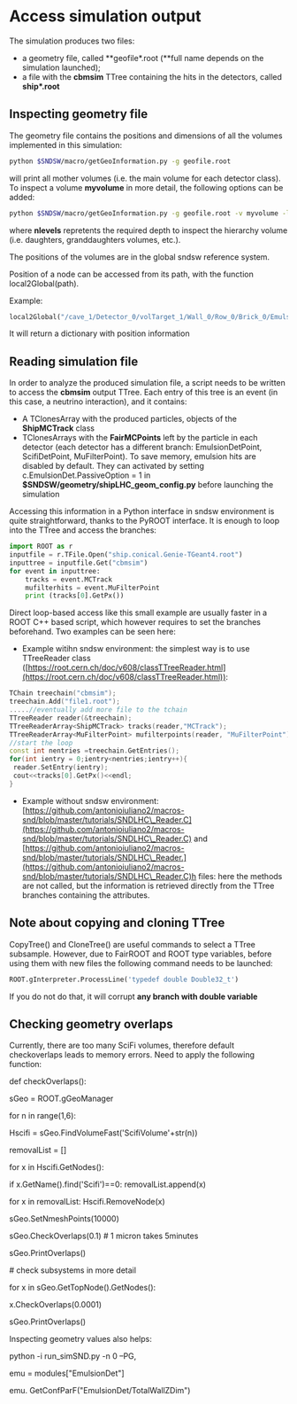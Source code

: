 # Access simulation output

The simulation produces two files:

* a geometry file, called **geofile\*.root (**full name depends on the simulation launched);
* a file with the **cbmsim** TTree containing the hits in the detectors, called **ship\*.root**

## Inspecting geometry file

The geometry file contains the positions and dimensions of all the volumes implemented in this simulation:&#x20;



```bash
python $SNDSW/macro/getGeoInformation.py -g geofile.root
```

will print all mother volumes (i.e. the main volume for each detector class). To inspect a volume **myvolume** in more detail, the following options can be added:

```bash
python $SNDSW/macro/getGeoInformation.py -g geofile.root -v myvolume -l nlevels
```

where **nlevels** repretents the required depth to inspect the hierarchy volume (i.e. daughters, granddaughters volumes, etc.).

The positions of the volumes are in the global sndsw reference system.

Position of a node can be accessed from its path, with the function local2Global(path).

Example:

```python
local2Global("/cave_1/Detector_0/volTarget_1/Wall_0/Row_0/Brick_0/Emulsion_0")
```

&#x20;

It will return a dictionary with position information

## Reading simulation file

In order to analyze the produced simulation file, a script needs to be written to access the **cbmsim** output TTree. Each entry of this tree is an event (in this case, a neutrino interaction), and it contains:

* A TClonesArray with the produced particles, objects of the **ShipMCTrack** class
* TClonesArrays with the **FairMCPoints** left by the particle in each detector (each detector has a different branch: EmulsionDetPoint, ScifiDetPoint, MuFilterPoint). To save memory, emulsion hits are disabled by default. They can activated by setting c.EmulsionDet.PassiveOption = 1 in **$SNDSW/geometry/shipLHC\_geom**_**\_**_**config.py** before launching the simulation

Accessing this information in a Python interface in sndsw environment is quite straightforward, thanks to the PyROOT interface. It is enough to loop into the TTree and access the branches:

```python
import ROOT as r
inputfile = r.TFile.Open("ship.conical.Genie-TGeant4.root") 
inputtree = inputfile.Get("cbmsim") 
for event in inputtree: 
    tracks = event.MCTrack
    mufilterhits = event.MuFilterPoint
    print (tracks[0].GetPx()) 
```

Direct loop-based access like this small example are usually faster in a ROOT C++ based script, which however requires to set the branches beforehand. Two examples can be seen here:

* Example witihn sndsw environment: the simplest way is to use TTreeReader class ([https://root.cern.ch/doc/v608/classTTreeReader.html](https://root.cern.ch/doc/v608/classTTreeReader.html)):

```cpp
TChain treechain("cbmsim");
treechain.Add("file1.root");
.....//eventually add more file to the tchain
TTreeReader reader(&treechain);
TTreeReaderArray<ShipMCTrack> tracks(reader,"MCTrack");
TTreeReaderArray<MuFilterPoint> mufilterpoints(reader, "MuFilterPoint");
//start the loop
const int nentries =treechain.GetEntries();
for(int ientry = 0;ientry<nentries;ientry++){
 reader.SetEntry(ientry);
 cout<<tracks[0].GetPx()<<endl;
} 
```

* Example without sndsw environment: [https://github.com/antonioiuliano2/macros-snd/blob/master/tutorials/SNDLHC\_Reader.C](https://github.com/antonioiuliano2/macros-snd/blob/master/tutorials/SNDLHC\_Reader.C) and [https://github.com/antonioiuliano2/macros-snd/blob/master/tutorials/SNDLHC\_Reader.](https://github.com/antonioiuliano2/macros-snd/blob/master/tutorials/SNDLHC\_Reader.C)h files: here the methods are not called, but the information is retrieved directly from the TTree branches  containing the attributes.&#x20;

## Note about copying and cloning TTree

CopyTree() and CloneTree() are useful commands to select a TTree subsample. However, due to FairROOT and ROOT type variables, before using them with new files the following command needs to be launched:

```python
ROOT.gInterpreter.ProcessLine('typedef double Double32_t')
```

If you do not do that, it will corrupt **any branch with double variable**



## Checking geometry overlaps

Currently, there are too many SciFi volumes, therefore default checkoverlaps leads to memory errors. Need to apply the following function:

def checkOverlaps():

sGeo = ROOT.gGeoManager

for n in range(1,6):

&#x20;   Hscifi = sGeo.FindVolumeFast('ScifiVolume'+str(n))

&#x20;   removalList = \[]

&#x20;   for x in Hscifi.GetNodes():

&#x20;         if x.GetName().find('Scifi')==0: removalList.append(x)

&#x20;   for x in removalList: Hscifi.RemoveNode(x)

sGeo.SetNmeshPoints(10000)

sGeo.CheckOverlaps(0.1)  # 1 micron takes 5minutes

sGeo.PrintOverlaps()

\# check subsystems in more detail

for x in sGeo.GetTopNode().GetNodes():

&#x20;  x.CheckOverlaps(0.0001)

&#x20;  sGeo.PrintOverlaps()



Inspecting geometry values also helps:

python -i run\_simSND.py -n 0 –PG,

&#x20;

emu = modules\["EmulsionDet"]

emu. GetConfParF("EmulsionDet/TotalWallZDim")



